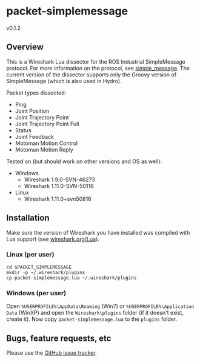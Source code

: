 # packet-simplemessage
v0.1.2


## Overview

This is a Wireshark Lua dissector for the ROS Industrial SimpleMessage
protocol. For more information on the protocol, see [simple_message][]. The
current version of the dissector supports only the Groovy version of
SimpleMessage (which is also used in Hydro).

Packet types dissected:

 * Ping
 * Joint Position
 * Joint Trajectory Point
 * Joint Trajectory Point Full
 * Status
 * Joint Feedback
 * Motoman Motion Control
 * Motoman Motion Reply

Tested on (but should work on other versions and OS as well):

 * Windows
   * Wireshark 1.9.0-SVN-46273 
   * Wireshark 1.11.0-SVN-50116
 * Linux
   * Wireshark 1.11.0+svn50816


## Installation

Make sure the version of Wireshark you have installed was compiled with Lua
support (see [wireshark.org/Lua][]).

### Linux (per user)

    cd $PACKET_SIMPLEMESSAGE
    mkdir -p ~/.wireshark/plugins
    cp packet-simplemessage.lua ~/.wireshark/plugins

### Windows (per user)

Open `%USERPROFILE%\AppData\Roaming` (Win7) or `%USERPROFILE%\Application Data`
(WinXP) and open the `Wireshark\plugins` folder (if it doesn't exist, create
it). Now copy `packet-simplemessage.lua` to the `plugins` folder.


## Bugs, feature requests, etc

Please use the [GitHub issue tracker][].



[simple_message]: http://wiki.ros.org/simple_message
[wireshark.org/Lua]: http://wiki.wireshark.org/Lua
[GitHub issue tracker]: https://github.com/ros-industrial/packet-simplemessage/issues
